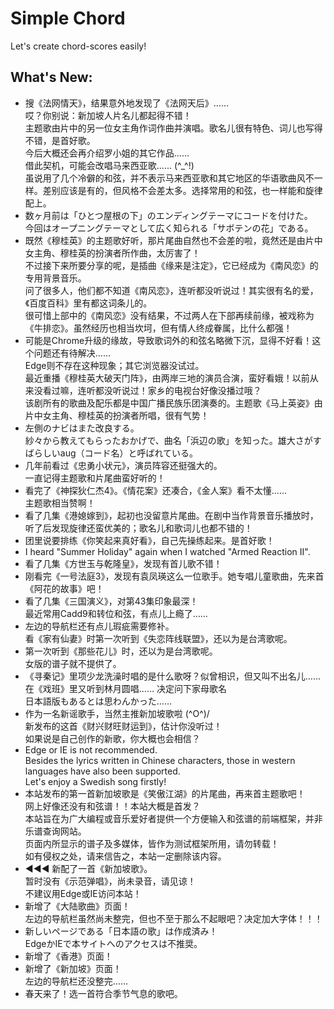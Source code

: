 # Simple Chord
Let's create chord-scores easily!

## What's New:
+ 搜《法网情天》，结果意外地发现了《法网天后》……  
哎？你别说：新加坡人片名儿都起得不错！  
主题歌由片中的另一位女主角作词作曲并演唱。歌名儿很有特色、词儿也写得不错，是首好歌。  
今后大概还会再介绍罗小姐的其它作品……  
借此契机，可能会改唱马来西亚歌…… (^_^!)  
虽说用了几个冷僻的和弦，并不表示马来西亚歌和其它地区的华语歌曲风不一样。差别应该是有的，但风格不会差太多。选择常用的和弦，也一样能和旋律配上。
+ 数ヶ月前は「ひとつ屋根の下」のエンディングテーマにコードを付けた。  
今回はオープニングテーマとして広く知られる「サボテンの花」である。
+ 既然《穆桂英》的主题歌好听，那片尾曲自然也不会差的啦，竟然还是由片中女主角、穆桂英的扮演者所作曲，太厉害了！  
不过接下来所要分享的呢，是插曲《缘来是注定》，它已经成为《南风恋》的专用背景音乐。  
问了很多人，他们都不知道《南风恋》，连听都没听说过！其实很有名的爱，《百度百科》里有都这词条儿的。  
很可惜上部中的《南风恋》没有结果，不过两人在下部再续前缘，被戏称为《牛排恋》。虽然经历也相当坎坷，但有情人终成眷属，比什么都强！
+ 可能是Chrome升级的缘故，导致歌词外的和弦名略微下沉，显得不好看！这个问题还有待解决……  
Edge则不存在这种现象；其它浏览器没试过。  
最近重播《穆桂英大破天门阵》，由两岸三地的演员合演，蛮好看娥！以前从来没看过嘛，连听都没听说过！家乡的电视台好像没播过哦？  
该剧所有的歌曲及配乐都是中国广播民族乐团演奏的。主题歌《马上英姿》由片中女主角、穆桂英的扮演者所唱，很有气势！
+ 左側のナビはまた改良する。  
紗々から教えてもらったおかげで、曲名「浜辺の歌」を知った。雄大さがすばらしいaug（コード名）と呼ばれている。
+ 几年前看过《忠勇小状元》，演员阵容还挺强大的。  
一直记得主题歌和片尾曲蛮好听的！
+ 看完了《神探狄仁杰4》。《情花案》还凑合，《金人案》看不太懂……  
主题歌相当赞啊！
+ 看了几集《港媳嫁到》，起初也没留意片尾曲。在剧中当作背景音乐播放时，听了后发现旋律还蛮优美的；歌名儿和歌词儿也都不错的！
+ 团里说要排练《你笑起来真好看》，自己先操练起来。是首好歌！
+ I heard "Summer Holiday" again when I watched "Armed Reaction II".
+ 看了几集《方世玉与乾隆皇》，发现有首儿歌不错！
+ 刚看完《一号法庭3》，发现有袁凤瑛这么一位歌手。她专唱儿童歌曲，先来首《阿花的故事》吧！
+ 看了几集《三国演义》，对第43集印象最深！  
最近常用Cadd9和转位和弦，有点儿上瘾了……
+ 左边的导航栏还有点儿瑕疵需要修补。  
看《家有仙妻》时第一次听到《失恋阵线联盟》，还以为是台湾歌呢。
+ 第一次听到《那些花儿》时，还以为是台湾歌呢。  
女版的谱子就不提供了。
+ 《寻秦记》里项少龙洗澡时唱的是什么歌呀？似曾相识，但又叫不出名儿……  
在《戏班》里又听到林月圆唱…… 决定问下家母歌名  
日本語版もあるとは思わんかった……
+ 作为一名新谣歌手，当然主推新加坡歌啦 \(^O^)/  
新发布的这首《财兴财旺财运到》，估计你没听过！  
如果说是自己创作的新歌，你大概也会相信？
+ Edge or IE is not recommended.  
Besides the lyrics written in Chinese characters, those in western languages have also been supported.  
Let's enjoy a Swedish song firstly!
+ 本站发布的第一首新加坡歌是《笑傲江湖》的片尾曲，再来首主题歌吧！  
网上好像还没有和弦谱！！本站大概是首发？  
本站旨在为广大编程或音乐爱好者提供一个方便输入和弦谱的前端框架，并非乐谱查询网站。  
页面内所显示的谱子及多媒体，皆作为测试框架所用，请勿转载！  
如有侵权之处，请来信告之，本站一定删除该内容。
+ &#x25c0;&#x25c0;&#x25c0; 新配了一首《新加坡歌》。  
暂时没有《示范弹唱》，尚未录音，请见谅！  
不建议用Edge或IE访问本站！
+ 新增了《大陆歌曲》页面！  
左边的导航栏虽然尚未整完，但也不至于那么不起眼吧？决定加大字体！！！
+ 新しいページである「日本語の歌」は作成済み！  
EdgeかIEで本サイトへのアクセスは不推奨。
+ 新增了《香港》页面！
+ 新增了《新加坡》页面！  
左边的导航栏还没整完……
+ 春天来了！选一首符合季节气息的歌吧。

